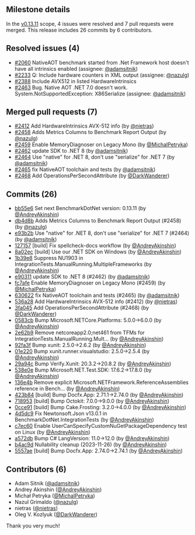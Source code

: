 ## Milestone details

In the [v0.13.11](https://github.com/dotnet/BenchmarkDotNet/issues?q=milestone:v0.13.11) scope, 
4 issues were resolved and 7 pull requests were merged.
This release includes 26 commits by 6 contributors.

## Resolved issues (4)

* [#2060](https://github.com/dotnet/BenchmarkDotNet/issues/2060) NativeAOT benchmark started from .Net Framework host doesn't have all intrinsics enabled (assignee: [@adamsitnik](https://github.com/adamsitnik))
* [#2233](https://github.com/dotnet/BenchmarkDotNet/issues/2233) Q: Include hardware counters in XML output (assignee: [@nazulg](https://github.com/nazulg))
* [#2388](https://github.com/dotnet/BenchmarkDotNet/issues/2388) Include AVX512 in listed HardwareIntrinsics
* [#2463](https://github.com/dotnet/BenchmarkDotNet/issues/2463) Bug. Native AOT .NET 7.0 doesn't work. System.NotSupportedException: X86Serialize (assignee: [@adamsitnik](https://github.com/adamsitnik))

## Merged pull requests (7)

* [#2412](https://github.com/dotnet/BenchmarkDotNet/pull/2412) Add HardwareIntrinsics AVX-512 info (by [@nietras](https://github.com/nietras))
* [#2458](https://github.com/dotnet/BenchmarkDotNet/pull/2458) Adds Metrics Columns to Benchmark Report Output (by [@nazulg](https://github.com/nazulg))
* [#2459](https://github.com/dotnet/BenchmarkDotNet/pull/2459) Enable MemoryDiagnoser on Legacy Mono (by [@MichalPetryka](https://github.com/MichalPetryka))
* [#2462](https://github.com/dotnet/BenchmarkDotNet/pull/2462) update SDK to .NET 8 (by [@adamsitnik](https://github.com/adamsitnik))
* [#2464](https://github.com/dotnet/BenchmarkDotNet/pull/2464) Use "native" for .NET 8, don't use "serialize" for .NET 7 (by [@adamsitnik](https://github.com/adamsitnik))
* [#2465](https://github.com/dotnet/BenchmarkDotNet/pull/2465) fix NativeAOT toolchain and tests (by [@adamsitnik](https://github.com/adamsitnik))
* [#2468](https://github.com/dotnet/BenchmarkDotNet/pull/2468) Add OperationsPerSecondAttribute (by [@DarkWanderer](https://github.com/DarkWanderer))

## Commits (26)

* [bb55e6](https://github.com/dotnet/BenchmarkDotNet/commit/bb55e6b067829c74e04838255e96d949857d5731) Set next BenchmarkDotNet version: 0.13.11 (by [@AndreyAkinshin](https://github.com/AndreyAkinshin))
* [db4d8b](https://github.com/dotnet/BenchmarkDotNet/commit/db4d8b6d8a652db4bb1e4b1b4b0cd9df917e9584) Adds Metrics Columns to Benchmark Report Output (#2458) (by [@nazulg](https://github.com/nazulg))
* [e93b2b](https://github.com/dotnet/BenchmarkDotNet/commit/e93b2b1b332fc90da4934025e2edba7d67a15b54) Use "native" for .NET 8, don't use "serialize" for .NET 7 (#2464) (by [@adamsitnik](https://github.com/adamsitnik))
* [127157](https://github.com/dotnet/BenchmarkDotNet/commit/127157924014afe2d0b58398d682381a855d7c34) [build] Fix spellcheck-docs workflow (by [@AndreyAkinshin](https://github.com/AndreyAkinshin))
* [8a02ec](https://github.com/dotnet/BenchmarkDotNet/commit/8a02ec28d55529f9be0ea66d843049738b2be8fa) [build] Use our .NET SDK on Windows (by [@AndreyAkinshin](https://github.com/AndreyAkinshin))
* [1b39e8](https://github.com/dotnet/BenchmarkDotNet/commit/1b39e8e6d5437bdbf0bb62986e680e54b19cc873) Suppress NU1903 in IntegrationTests.ManualRunning.MultipleFrameworks (by [@AndreyAkinshin](https://github.com/AndreyAkinshin))
* [e90311](https://github.com/dotnet/BenchmarkDotNet/commit/e90311539d78e4bf9d90c6aeae9f40219b31a4ac) update SDK to .NET 8 (#2462) (by [@adamsitnik](https://github.com/adamsitnik))
* [fc7afe](https://github.com/dotnet/BenchmarkDotNet/commit/fc7afeddcff7a52ccee165ac99ba216e8eb138ab) Enable MemoryDiagnoser on Legacy Mono (#2459) (by [@MichalPetryka](https://github.com/MichalPetryka))
* [630622](https://github.com/dotnet/BenchmarkDotNet/commit/630622b6df3192f766ffa03ff07b5086e70cb264) fix NativeAOT toolchain and tests (#2465) (by [@adamsitnik](https://github.com/adamsitnik))
* [536a28](https://github.com/dotnet/BenchmarkDotNet/commit/536a28e0ff2196255fb120aa0d39e40bdbde454a) Add HardwareIntrinsics AVX-512 info (#2412) (by [@nietras](https://github.com/nietras))
* [3fa045](https://github.com/dotnet/BenchmarkDotNet/commit/3fa0456495cac82b536902b101a2972c62c3e4a8) Add OperationsPerSecondAttribute (#2468) (by [@DarkWanderer](https://github.com/DarkWanderer))
* [0583cb](https://github.com/dotnet/BenchmarkDotNet/commit/0583cb90739b3ee4b8258f807ef42cdc3243f82f) Bump Microsoft.NETCore.Platforms: 5.0.0->6.0.0 (by [@AndreyAkinshin](https://github.com/AndreyAkinshin))
* [2e62b9](https://github.com/dotnet/BenchmarkDotNet/commit/2e62b9b0a8c80255914e9e11d06d92871df40f85) Remove netcoreapp2.0;net461 from TFMs for IntegrationTests.ManualRunning.Mult... (by [@AndreyAkinshin](https://github.com/AndreyAkinshin))
* [92fa3f](https://github.com/dotnet/BenchmarkDotNet/commit/92fa3f834e0519d32fd8fc97e26aa82f9626b241) Bump xunit: 2.5.0->2.6.2 (by [@AndreyAkinshin](https://github.com/AndreyAkinshin))
* [01e220](https://github.com/dotnet/BenchmarkDotNet/commit/01e2201c826dd44e089a22c40d8c3abecba320fa) Bump xunit.runner.visualstudio: 2.5.0->2.5.4 (by [@AndreyAkinshin](https://github.com/AndreyAkinshin))
* [29a94c](https://github.com/dotnet/BenchmarkDotNet/commit/29a94ce301dac6121d1e0d1a0d783a6491c27703) Bump Verify.Xunit: 20.3.2->20.8.2 (by [@AndreyAkinshin](https://github.com/AndreyAkinshin))
* [538e0e](https://github.com/dotnet/BenchmarkDotNet/commit/538e0e1771be037ef587b08cb52515ce6daf5c0e) Bump Microsoft.NET.Test.SDK: 17.6.2->17.8.0 (by [@AndreyAkinshin](https://github.com/AndreyAkinshin))
* [136e4b](https://github.com/dotnet/BenchmarkDotNet/commit/136e4bb3f18a419df40c18a5430a29243ab57fd8) Remove explicit Microsoft.NETFramework.ReferenceAssemblies reference in Bench... (by [@AndreyAkinshin](https://github.com/AndreyAkinshin))
* [423b84](https://github.com/dotnet/BenchmarkDotNet/commit/423b8473d02d5bd59617675190660222198bf7d0) [build] Bump Docfx.App: 2.71.1->2.74.0 (by [@AndreyAkinshin](https://github.com/AndreyAkinshin))
* [718953](https://github.com/dotnet/BenchmarkDotNet/commit/718953674a83da4de6563368f38776048024f0d3) [build] Bump Octokit: 7.0.0->9.0.0 (by [@AndreyAkinshin](https://github.com/AndreyAkinshin))
* [0cce91](https://github.com/dotnet/BenchmarkDotNet/commit/0cce9120bd717e31a4a6a4a396faa8f38fd3cc08) [build] Bump Cake.Frosting: 3.2.0->4.0.0 (by [@AndreyAkinshin](https://github.com/AndreyAkinshin))
* [4d5dc9](https://github.com/dotnet/BenchmarkDotNet/commit/4d5dc9ca13072d384cabf565bc3622f8de5626d7) Fix Newtonsoft.Json v13.0.1 in BenchmarkDotNet.IntegrationTests (by [@AndreyAkinshin](https://github.com/AndreyAkinshin))
* [c7ec60](https://github.com/dotnet/BenchmarkDotNet/commit/c7ec60ad6d4e54a99463eb46a0307196cc040940) Enable UserCanSpecifyCustomNuGetPackageDependency test on Linux (by [@AndreyAkinshin](https://github.com/AndreyAkinshin))
* [a572db](https://github.com/dotnet/BenchmarkDotNet/commit/a572db119798fb58b24437ccef6a364efd59e836) Bump C# LangVersion: 11.0->12.0 (by [@AndreyAkinshin](https://github.com/AndreyAkinshin))
* [b4ac9d](https://github.com/dotnet/BenchmarkDotNet/commit/b4ac9df9f7890ca9669e2b9c8835af35c072a453) Nullability cleanup (2023-11-26) (by [@AndreyAkinshin](https://github.com/AndreyAkinshin))
* [5557ae](https://github.com/dotnet/BenchmarkDotNet/commit/5557aee0638bda38001bd6c2000164d9b96d315a) [build] Bump Docfx.App: 2.74.0->2.74.1 (by [@AndreyAkinshin](https://github.com/AndreyAkinshin))

## Contributors (6)

* Adam Sitnik ([@adamsitnik](https://github.com/adamsitnik))
* Andrey Akinshin ([@AndreyAkinshin](https://github.com/AndreyAkinshin))
* Michał Petryka ([@MichalPetryka](https://github.com/MichalPetryka))
* Nazul Grimaldo ([@nazulg](https://github.com/nazulg))
* nietras ([@nietras](https://github.com/nietras))
* Oleg V. Kozlyuk ([@DarkWanderer](https://github.com/DarkWanderer))

Thank you very much!

